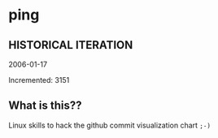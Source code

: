 # ping

## HISTORICAL ITERATION
2006-01-17

Incremented: 3151

## What is this?? 
Linux skills to hack the github commit visualization chart `;-)`
